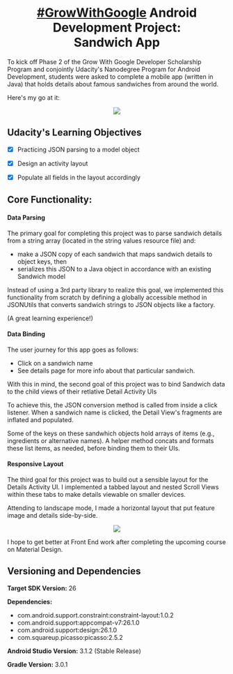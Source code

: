 <h1 align="center"><a href="https://sites.google.com/udacity.com/gwgdevscholarship/home">#GrowWithGoogle</a> Android Development Project: <br>Sandwich App</h1>

To kick off Phase 2 of the Grow With Google Developer Scholarship Program and conjointly Udacity's Nanodegree Program for Android Development, students were asked to complete a mobile app (written in Java) that holds details about famous sandwiches from around the world. 

Here's my go at it:

<p align="center">
  <img src="https://ucarecdn.com/a9806071-c380-4c52-aa0d-26777c5658ac/">
</p>

## Udacity's Learning Objectives  
- [x] Practicing JSON parsing to a model object 
- [x] Design an activity layout
- [x] Populate all fields in the layout accordingly 


## Core Functionality:  


#### Data Parsing 
The primary goal for completing this project was to parse sandwich details from a string array (located in the string values resource file) and: 

- make a JSON copy of each sandwich that maps sandwich details to object keys, then 
- serializes this JSON to a Java object in accordance with an existing Sandwich model 

Instead of using a 3rd party library to realize this goal, we implemented this functionality from scratch by defining a globally accessible method in JSONUtils that converts sandwich strings to JSON objects like a factory. 

(A great learning experience!) 


#### Data Binding 

The user journey for this app goes as follows: 

- Click on a sandwich name
- See details page for more info about that particular sandwich. 


With this in mind, the second goal of this project was to bind Sandwich data to the child views of their retlative Detail Activity UIs

To achieve this, the JSON conversion method is called from inside a click listener. When a sandwich name is clicked, the Detail View's fragments are inflated and populated.  

Some of the keys on these sandwhich objects hold arrays of items (e.g., ingredients or alternative names). A helper method concats and formats these list items, as needed, before binding them to their UIs.


#### Responsive Layout  
The third goal for this project was to build out a sensible layout for the Details Activity UI. I implemented a tabbed layout and nested Scroll Views within these tabs to make details viewable on smaller devices. 

Attending to landscape mode, I made a horizontal layout that put feature image and details side-by-side. 

<p align="center">
  <img src="https://ucarecdn.com/0e40db9b-271a-457f-8935-21462c99f2eb/" >
</p>

I hope to get better at Front End work after completing the upcoming course on Material Design. 

## Versioning and Dependencies 

**Target SDK Version:** 26

**Dependencies:**
- com.android.support.constraint:constraint-layout:1.0.2
- com.android.support:appcompat-v7:26.1.0
- com.android.support:design:26.1.0
- com.squareup.picasso:picasso:2.5.2

**Android Studio Version:** 3.1.2 (Stable Release)

**Gradle Version:** 3.0.1
